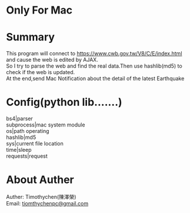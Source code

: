 # Only For Mac   
# Summary
This program will connect to https://www.cwb.gov.tw/V8/C/E/index.html and cause the web is edited by AJAX.  
So I try to parse the web and find the real data.Then use hashlib(md5) to check if the web is updated.  
At the end,send Mac Notification about the detail of the latest Earthquake  
# Config(python lib.......)
bs4|parser  
subprocess|mac system module     
os|path operating  
hashlib|md5  
sys|current file location  
time|sleep  
requests|request  
# About Auther
Auther: Timothychen(陳澤榮)  
Email:  tiomthychenpc@gmail.com  

